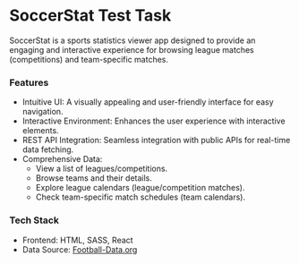 # SoccerStat Test Task
SoccerStat is a sports statistics viewer app designed to provide an engaging and interactive experience for browsing league matches (competitions) and team-specific matches.

### Features
* Intuitive UI: A visually appealing and user-friendly interface for easy navigation.
* Interactive Environment: Enhances the user experience with interactive elements.
* REST API Integration: Seamless integration with public APIs for real-time data fetching.
* Comprehensive Data:
  * View a list of leagues/competitions.
  * Browse teams and their details.
  * Explore league calendars (league/competition matches).
  * Check team-specific match schedules (team calendars).

### Tech Stack
* Frontend: HTML, SASS, React
* Data Source: [Football-Data.org](https://www.football-data.org/)
